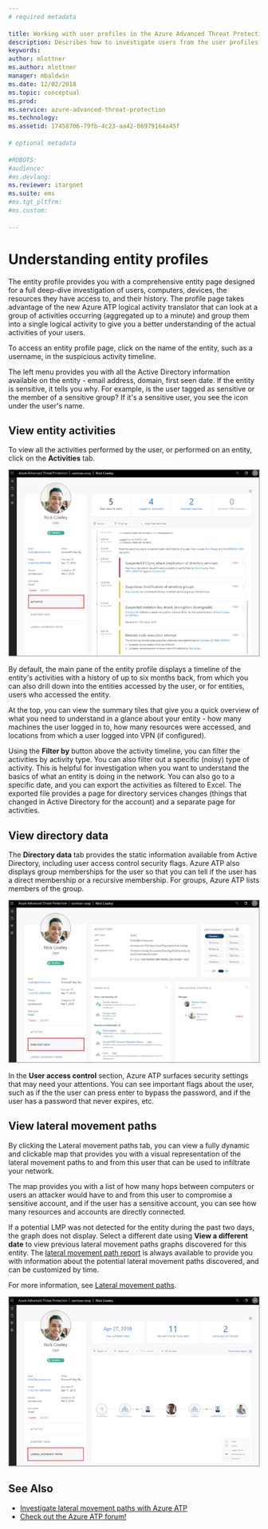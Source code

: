 ```yaml
---
# required metadata

title: Working with user profiles in the Azure Advanced Threat Protection portal | Microsoft Docs
description: Describes how to investigate users from the user profiles screen in the Azure ATP portal
keywords:
author: mlottner
ms.author: mlottner
manager: mbaldwin
ms.date: 12/02/2018
ms.topic: conceptual
ms.prod:
ms.service: azure-advanced-threat-protection
ms.technology:
ms.assetid: 17458706-79fb-4c23-aa42-66979164a45f

# optional metadata

#ROBOTS:
#audience:
#ms.devlang:
ms.reviewer: itargoet
ms.suite: ems
#ms.tgt_pltfrm:
#ms.custom:

---
```




# Understanding entity profiles

The entity profile provides you with a comprehensive entity page designed for a full deep-dive investigation of users, computers, devices, the resources they have access to, and their history. The profile page takes advantage of the new Azure ATP logical activity translator that can look at a group of activities occurring (aggregated up to a minute) and group them into a single logical activity to give you a better understanding of the actual activities of your users.

To access an entity profile page, click on the name of the entity, such as a username, in the suspicious activity timeline.

The left menu provides you with all the Active Directory information available on the entity - email address, domain, first seen date. If the entity is sensitive, it tells you why. For example, is the user tagged as sensitive or the member of a sensitive group?
If it's a sensitive user, you see the icon under the user's name.

## View entity activities

To view all the activities performed by the user, or performed on an entity, click on the **Activities** tab. 

 ![user profile activities](media/user-profile-activities.png)

By default, the main pane of the entity profile displays a timeline of the entity's activities with a history of up to six months back, from which you can also drill down into the entities accessed by the user, or for entities, users who accessed the entity.

At the top, you can view the summary tiles that give you a quick overview of what you need to understand in a glance about your entity - how many machines the user logged in to, how many resources were accessed, and locations from which a user logged into VPN (if configured). 

Using the **Filter by** button above the activity timeline, you can filter the activities by activity type. You can also filter out a specific (noisy) type of activity. This is helpful for investigation when you want to understand the basics of what an entity is doing in the network. You can also go to a specific date, and you can export the activities as filtered to Excel. The exported file provides a page for directory services changes (things that changed in Active Directory for the account) and a separate page for activities. 

## View directory data

The **Directory data** tab provides the static information available from Active Directory, including user access control security flags. Azure ATP also displays group memberships for the user so that you can tell if the user has a direct membership or a recursive membership. For groups, Azure ATP lists members of the group.

 ![user profile directory data](media/user-profile-dir-data.png)

In the **User access control** section, Azure ATP surfaces security settings that may need your attentions. You can see important flags about the user, such as if the the user can press enter to bypass the password, and if the user has a password that never expires, etc. 

## View lateral movement paths

By clicking the Lateral movement paths tab, you can view a fully dynamic and clickable map that provides you with a visual representation of the lateral movement paths to and from this user that can be used to infiltrate your network.

The map provides you with a list of how many hops between computers or users an attacker would have to and from this user to compromise a sensitive account, and if the user has a sensitive account, you can see how many resources and accounts are directly connected.

If a potential LMP was not detected for the entity during the past two days, the graph does not display. Select a different date using **View a different date** to view previous lateral movement paths graphs discovered for this entity. The [lateral movement path report](reports.md) is always available to provide you with information about the potential lateral movement paths discovered, and can be customized by time.  

For more information, see [Lateral movement paths](use-case-lateral-movement-path.md). 

 ![user profile lateral movement paths](media/user-profile-lateral-movement-paths.png)


## See Also

- [Investigate lateral movement paths with Azure ATP](use-case-lateral-movement-path.md)
- [Check out the Azure ATP forum!](https://aka.ms/azureatpcommunity)